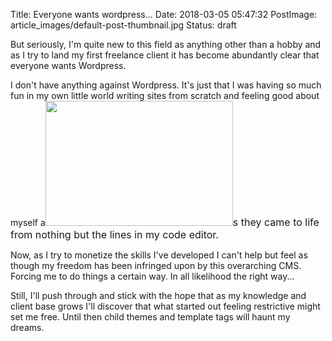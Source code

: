 Title: Everyone wants wordpress...
Date: 2018-03-05 05:47:32
PostImage: article_images/default-post-thumbnail.jpg
Status: draft

But seriously, I'm quite new to this field as anything other than a hobby and as I try to land my first freelance client it has become abundantly clear that everyone wants Wordpress.

I don't have anything against Wordpress. It's just that I was having so much fun in my own little world writing sites from scratch and feeling good about myself a<img class="size-medium wp-image-5 alignleft" style="font-size: 1rem;" src="/images/article_images/2018/04/do-more-300x200.jpg" alt="" width="300" height="200" /><span style="font-size: 1rem;">s they ca</span><span style="font-size: 1rem;">me to life from nothing but the lines in my code editor.</span>

Now, as I try to monetize the skills I've developed I can't help but feel as though my freedom has been infringed upon by this overarching CMS. Forcing me to do things a certain way. In all likelihood the right way...

Still, I'll push through and stick with the hope that as my knowledge and client base grows I'll discover that what started out feeling restrictive might set me free. Until then child themes and template tags will haunt my dreams.